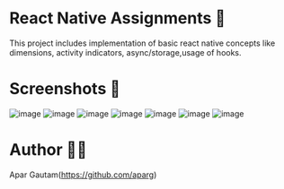 # React Native Assignments 📝
This project includes implementation of basic react native concepts like dimensions, activity indicators, async/storage,usage of hooks.


# Screenshots 📱

![image](./Screenshots/Screenshot_2023-07-27-13-59-23-440_com.reactnativeassignments.jpg)
![image](./Screenshots/Screenshot_2023-07-27-13-59-50-062_com.reactnativeassignments.jpg)
![image](./Screenshots/Screenshot_2023-07-27-13-59-30-972_com.reactnativeassignments.jpg)
![image](./Screenshots/Screenshot_2023-07-27-13-59-53-505_com.reactnativeassignments.jpg)
![image](./Screenshots/Screenshot_2023-07-27-14-18-08-518_com.reactnativeassignments.jpg)
![image](./Screenshots/Screenshot_2023-07-27-13-59-45-623_com.reactnativeassignments.jpg)
![image](./Screenshots/Screenshot_2023-07-27-13-59-39-471_com.reactnativeassignments.jpg)



# Author 👨‍💻
Apar Gautam(https://github.com/aparg)